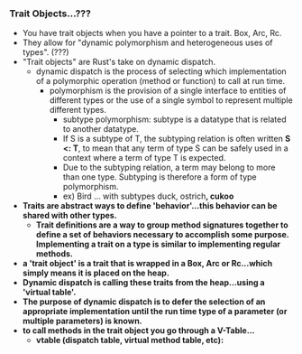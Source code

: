 ### Trait Objects...???

- You have trait objects when you have a pointer to a trait. Box, Arc, Rc.
- They allow for "dynamic polymorphism and heterogeneous uses of types". (???)
- "Trait objects" are Rust's take on dynamic dispatch.
  - dynamic dispatch is the process of selecting which implementation of a polymorphic operation (method or function) to call at run time.
    - polymorphism is the provision of a single interface to entities of different types or the use of a single symbol to represent multiple different types.
      - subtype polymorphism: subtype is a datatype that is related to another datatype.
      - If S is a subtype of T, the subtyping relation is often written **S <: T**, to mean that any term of type S can be safely used in a context where a term of type T is expected.
      - Due to the subtyping relation, a term may belong to more than one type. Subtyping is therefore a form of type polymorphism.
      - ex) Bird<T> ... with subtypes duck<a>, ostrich<b>, cukoo<c>
- Traits are abstract ways to define 'behavior'...this behavior can be shared with other types.
  - Trait definitions are a way to group method signatures together to define a set of behaviors necessary to accomplish some purpose. Implementing a trait on a type is similar to implementing regular methods.
- a 'trait object' is a trait that is wrapped in a Box, Arc or Rc...which simply means it is **placed on the heap**.
- Dynamic dispatch is calling these traits from the heap...using a 'virtual table'.
- The purpose of dynamic dispatch is to defer the selection of an appropriate implementation until the run time type of a parameter (or multiple parameters) is known.
- to call methods in the trait object you **go through a V-Table**...
  - vtable (dispatch table, virtual method table, etc):
